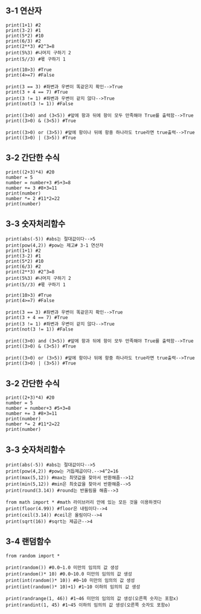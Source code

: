 ## 3-1 연산자
    print(1+1) #2
    print(3-2) #1
    print(5*2) #10
    print(6/3) #2
    print(2**3) #2^3=8
    print(5%3) #나머지 구하기 2
    print(5//3) #몫 구하기 1

    print(10>3) #True
    print(4>=7) #False

    print(3 == 3) #좌변과 우변이 똑같은지 확인-->True
    print(3 + 4 == 7) #True
    print(3 != 1) #좌변과 우변이 같지 않다-->True
    print(not(3 != 1)) #False
    
    print((3>0) and (3<5)) #앞에 항과 뒤에 항이 모두 만족해야 True를 출력함-->True
    print((3>0) & (3<5)) #True

    print((3>0) or (3>5)) #앞에 항이나 뒤에 항중 하나라도 true라면 true출력-->True
    print((3>0) | (3>5)) #True
## 3-2 간단한 수식
    print((2+3)*4) #20
    number = 5
    number = number+3 #5+3=8
    number += 3 #8+3=11
    print(number)
    number *= 2 #11*2=22
    print(number)
## 3-3 숫자처리함수
    print(abs(-5)) #abs는 절대값이다-->5
    print(pow(4,2)) #pow는 제고# 3-1 연산자
    print(1+1) #2
    print(3-2) #1
    print(5*2) #10
    print(6/3) #2
    print(2**3) #2^3=8
    print(5%3) #나머지 구하기 2
    print(5//3) #몫 구하기 1

    print(10>3) #True
    print(4>=7) #False

    print(3 == 3) #좌변과 우변이 똑같은지 확인-->True
    print(3 + 4 == 7) #True
    print(3 != 1) #좌변과 우변이 같지 않다-->True
    print(not(3 != 1)) #False
    
    print((3>0) and (3<5)) #앞에 항과 뒤에 항이 모두 만족해야 True를 출력함-->True
    print((3>0) & (3<5)) #True

    print((3>0) or (3>5)) #앞에 항이나 뒤에 항중 하나라도 true라면 true출력-->True
    print((3>0) | (3>5)) #True
## 3-2 간단한 수식
    print((2+3)*4) #20
    number = 5
    number = number+3 #5+3=8
    number += 3 #8+3=11
    print(number)
    number *= 2 #11*2=22
    print(number)
## 3-3 숫자처리함수
    print(abs(-5)) #abs는 절대값이다-->5
    print(pow(4,2)) #pow는 거듭제곱이다.-->4^2=16
    print(max(5,12)) #max는 최댓값을 찾아서 반환해줌-->12
    print(min(5,12)) #min은 최솟값을 찾아서 반환해줌-->5
    print(round(3.14)) #round는 반올림을 해줌-->3
    
    from math import * #math 라이브러리 안에 있는 모든 것을 이용하겟다
    print(floor(4.99)) #floor은 내림이다-->4
    print(ceil(3.14)) #ceil은 올림이다-->4
    print(sqrt(16)) #sqrt는 제곱근-->4
## 3-4 랜덤함수
    from random import *

    print(random()) #0.0~1.0 미만의 임의의 값 생성
    print(random()* 10) #0.0~10.0 미만의 임의의 값 생성
    print(int(random()* 10)) #0~10 미만의 임의의 값 생성
    print(int(random()* 10)+1) #1~10 이하의 임의의 값 생성

    print(randrange(1, 46)) #1~46 미만의 임의의 값 생성(오른쪽 숫자는 포함x)
    print(randint(1, 45) #1~45 이하의 임의의 값 생성(오른쪽 숫자도 포함o)
